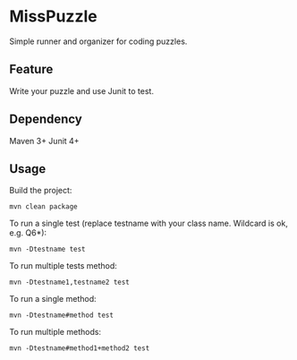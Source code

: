 # MissPuzzle

Simple runner and organizer for coding puzzles.

## Feature
Write your puzzle and use Junit to test.

## Dependency
Maven 3+
Junit 4+

## Usage
Build the project:
```
mvn clean package
```

To run a single test (replace testname with your class name. Wildcard is ok, e.g. Q6*):
```
mvn -Dtestname test
```

To run multiple tests method:
```
mvn -Dtestname1,testname2 test
```

To run a single method:
```
mvn -Dtestname#method test
```

To run multiple methods:
```
mvn -Dtestname#method1+method2 test
```